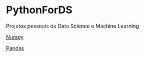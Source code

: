 # PythonForDS
Projetos pessoais de Data Science e Machine Learning

[Numpy](https://github.com/JnsFerreira/PythonForDS/tree/master/Numpy)

[Pandas](https://github.com/JnsFerreira/PythonForDS/tree/master/Pandas)


